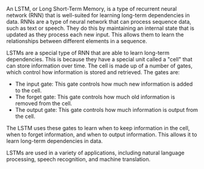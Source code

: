 An LSTM, or Long Short-Term Memory, is a type of recurrent neural network (RNN) that is well-suited for learning long-term dependencies in data. RNNs are a type of neural network that can process sequence data, such as text or speech. They do this by maintaining an internal state that is updated as they process each new input. This allows them to learn the relationships between different elements in a sequence.

LSTMs are a special type of RNN that are able to learn long-term dependencies. This is because they have a special unit called a "cell" that can store information over time. The cell is made up of a number of gates, which control how information is stored and retrieved. The gates are:

* The input gate: This gate controls how much new information is added to the cell.
* The forget gate: This gate controls how much old information is removed from the cell.
* The output gate: This gate controls how much information is output from the cell.

The LSTM uses these gates to learn when to keep information in the cell, when to forget information, and when to output information. This allows it to learn long-term dependencies in data.

LSTMs are used in a variety of applications, including natural language processing, speech recognition, and machine translation.